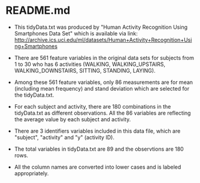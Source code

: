 README.md
========================================================

* This tidyData.txt was produced by "Human Activity Recognition Using Smartphones Data Set" which is available via link: http://archive.ics.uci.edu/ml/datasets/Human+Activity+Recognition+Using+Smartphones

* There are 561 feature variables in the original data sets for subjects from 1 to 30 who has 6 activities (WALKING, WALKING_UPSTAIRS, WALKING_DOWNSTAIRS, SITTING, STANDING, LAYING).

* Among these 561 feature variables, only 86 measurements are for mean (including mean frequency) and stand deviation which are selected for the tidyData.txt.

* For each subject and activity, there are 180 combinations in the tidyData.txt as different observations. All the 86 variables are reflecting the average value by each subject and activity.

* There are 3 identifiers variables included in this data file, which are "subject", "activity" and "y" (activity ID).

* The total variables in tidyData.txt are 89 and the observtions are 180 rows.

* All the column names are converted into lower cases and is labeled appropriately.
